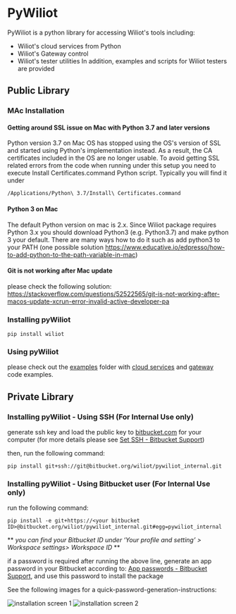 # PyWiliot #

PyWiliot is a python library for accessing Wiliot's tools including:
* Wiliot's cloud services from Python
* Wiliot's Gateway control
* Wiliot's tester utilities
In addition, examples and scripts for Wiliot testers are provided

## Public Library

### MAc Installation
#### Getting around SSL issue on Mac with Python 3.7 and later versions

Python version 3.7 on Mac OS has stopped using the OS's version of SSL and started using Python's implementation instead. As a result, the CA
certificates included in the OS are no longer usable. To avoid getting SSL related errors from the code when running under this setup you need
to execute Install Certificates.command Python script. Typically you will find it under
~~~~
/Applications/Python\ 3.7/Install\ Certificates.command
~~~~

#### Python 3 on Mac
The default Python version on mac is 2.x. Since Wiliot package requires Python 3.x you should download Python3 
(e.g.  Python3.7) and make python 3 your default.
There are many ways how to do it such as add python3 to your PATH (one possible solution https://www.educative.io/edpresso/how-to-add-python-to-the-path-variable-in-mac) 

#### Git is not working after Mac update
please check the following solution:
https://stackoverflow.com/questions/52522565/git-is-not-working-after-macos-update-xcrun-error-invalid-active-developer-pa

### Installing pyWiliot
````commandline
pip install wiliot
````

### Using pyWiliot
please check out the [examples](wiliot/examples) folder with [cloud services](wiliot/wiliot_cloud/management/examples) and [gateway](wiliot/gateway_api/examples) code examples.

## Private Library

### Installing pyWiliot - Using SSH (For Internal Use only)
generate ssh key and load the public key to [bitbucket.com](https://bitbucket.org/account/settings/ssh-keys/) for your computer
(for more details please see [Set SSH - Bitbucket Support](https://support.atlassian.com/bitbucket-cloud/docs/set-up-an-ssh-key/))

then, run the following command:
````commandline
pip install git+ssh://git@bitbucket.org/wiliot/pywiliot_internal.git
````

### Installing pyWiliot - Using Bitbucket user (For Internal Use only)
run the following command:
````commandline
pip install -e git+https://<your bitbucket ID>@bitbucket.org/wiliot/pywiliot_internal.git#egg=pywiliot_internal
````
** *you can find your Bitbucket ID under ‘Your profile and setting’ > Workspace settings> Workspace ID* **

if a password is required after running the above line, generate an app password in your Bitbucket according to: 
[App passwords - Bitbucket Support](https://support.atlassian.com/bitbucket-cloud/docs/app-passwords/), 
and use this password to install the package

See the following images for a quick-password-generation-instructions:

![installation screen 1](wiliot/internal/images/installation1.png)
![installation screen 2](wiliot/internal/images/installation2.png)
